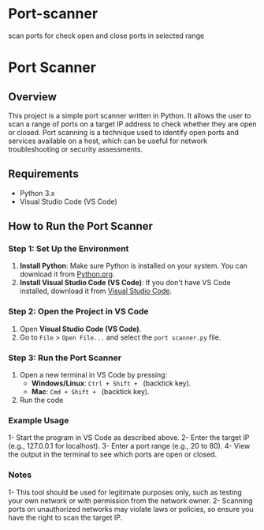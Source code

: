 # Port-scanner
scan ports for check open and close ports in selected range
# Port Scanner

## Overview
This project is a simple port scanner written in Python. It allows the user to scan a range of ports on a target IP address to check whether they are open or closed. Port scanning is a technique used to identify open ports and services available on a host, which can be useful for network troubleshooting or security assessments.

## Requirements
- Python 3.x
- Visual Studio Code (VS Code)

## How to Run the Port Scanner

### Step 1: Set Up the Environment
1. **Install Python**: Make sure Python is installed on your system. You can download it from [Python.org](https://www.python.org/downloads/).
2. **Install Visual Studio Code (VS Code)**: If you don't have VS Code installed, download it from [Visual Studio Code](https://code.visualstudio.com/).

### Step 2: Open the Project in VS Code
1. Open **Visual Studio Code (VS Code)**.
2. Go to `File` > `Open File...` and select the `port scanner.py` file.

### Step 3: Run the Port Scanner
1. Open a new terminal in VS Code by pressing:
   - **Windows/Linux**: `Ctrl + Shift + ` (backtick key).
   - **Mac**: `Cmd + Shift + ` (backtick key).
2. Run the code

### Example Usage
1- Start the program in VS Code as described above.
2- Enter the target IP (e.g., 127.0.0.1 for localhost).
3- Enter a port range (e.g., 20 to 80).
4- View the output in the terminal to see which ports are open or closed.
### Notes
1- This tool should be used for legitimate purposes only, such as testing your own network or with permission from the network owner.
2- Scanning ports on unauthorized networks may violate laws or policies, so ensure you have the right to scan the target IP.

